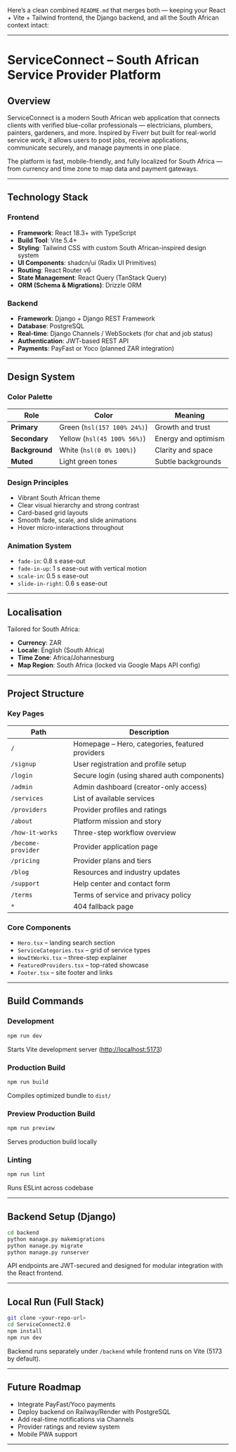 Here’s a clean combined `README.md` that merges both — keeping your React + Vite + Tailwind frontend, the Django backend, and all the South African context intact:

---

# ServiceConnect – South African Service Provider Platform

## Overview

ServiceConnect is a modern South African web application that connects clients with verified blue-collar professionals — electricians, plumbers, painters, gardeners, and more. Inspired by Fiverr but built for real-world service work, it allows users to post jobs, receive applications, communicate securely, and manage payments in one place.

The platform is fast, mobile-friendly, and fully localized for South Africa — from currency and time zone to map data and payment gateways.

---

## Technology Stack

### Frontend

* **Framework**: React 18.3+ with TypeScript
* **Build Tool**: Vite 5.4+
* **Styling**: Tailwind CSS with custom South African-inspired design system
* **UI Components**: shadcn/ui (Radix UI Primitives)
* **Routing**: React Router v6
* **State Management**: React Query (TanStack Query)
* **ORM (Schema & Migrations)**: Drizzle ORM

### Backend

* **Framework**: Django + Django REST Framework
* **Database**: PostgreSQL
* **Real-time**: Django Channels / WebSockets (for chat and job status)
* **Authentication**: JWT-based REST API
* **Payments**: PayFast or Yoco (planned ZAR integration)

---

## Design System

### Color Palette

| Role           | Color                       | Meaning             |
| -------------- | --------------------------- | ------------------- |
| **Primary**    | Green (`hsl(157 100% 24%)`) | Growth and trust    |
| **Secondary**  | Yellow (`hsl(45 100% 56%)`) | Energy and optimism |
| **Background** | White (`hsl(0 0% 100%)`)    | Clarity and space   |
| **Muted**      | Light green tones           | Subtle backgrounds  |

### Design Principles

* Vibrant South African theme
* Clear visual hierarchy and strong contrast
* Card-based grid layouts
* Smooth fade, scale, and slide animations
* Hover micro-interactions throughout

### Animation System

* `fade-in`: 0.8 s ease-out
* `fade-in-up`: 1 s ease-out with vertical motion
* `scale-in`: 0.5 s ease-out
* `slide-in-right`: 0.6 s ease-out

---

## Localisation

Tailored for South Africa:

* **Currency**: ZAR
* **Locale**: English (South Africa)
* **Time Zone**: Africa/Johannesburg
* **Map Region**: South Africa (locked via Google Maps API config)

---

## Project Structure

### Key Pages

| Path               | Description                                     |
| ------------------ | ----------------------------------------------- |
| `/`                | Homepage – Hero, categories, featured providers |
| `/signup`          | User registration and profile setup             |
| `/login`           | Secure login (using shared auth components)     |
| `/admin`           | Admin dashboard (creator-only access)           |
| `/services`        | List of available services                      |
| `/providers`       | Provider profiles and ratings                   |
| `/about`           | Platform mission and story                      |
| `/how-it-works`    | Three-step workflow overview                    |
| `/become-provider` | Provider application page                       |
| `/pricing`         | Provider plans and tiers                        |
| `/blog`            | Resources and industry updates                  |
| `/support`         | Help center and contact form                    |
| `/terms`           | Terms of service and privacy policy             |
| `*`                | 404 fallback page                               |

### Core Components

* `Hero.tsx` – landing search section
* `ServiceCategories.tsx` – grid of service types
* `HowItWorks.tsx` – three-step explainer
* `FeaturedProviders.tsx` – top-rated showcase
* `Footer.tsx` – site footer and links

---

## Build Commands

### Development

```bash
npm run dev
```

Starts Vite development server ([http://localhost:5173](http://localhost:5173))

### Production Build

```bash
npm run build
```

Compiles optimized bundle to `dist/`

### Preview Production Build

```bash
npm run preview
```

Serves production build locally

### Linting

```bash
npm run lint
```

Runs ESLint across codebase

---

## Backend Setup (Django)

```bash
cd backend
python manage.py makemigrations
python manage.py migrate
python manage.py runserver
```

API endpoints are JWT-secured and designed for modular integration with the React frontend.

---

## Local Run (Full Stack)

```bash
git clone <your-repo-url>
cd ServiceConnect2.0
npm install
npm run dev
```

Backend runs separately under `/backend` while frontend runs on Vite (5173 by default).

---

## Future Roadmap

* Integrate PayFast/Yoco payments
* Deploy backend on Railway/Render with PostgreSQL
* Add real-time notifications via Channels
* Provider ratings and review system
* Mobile PWA support

---